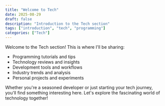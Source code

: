 ```yaml
---
title: "Welcome to Tech"
date: 2025-08-29
draft: false
description: "Introduction to the Tech section"
tags: ["introduction", "tech", "programming"]
categories: ["Tech"]
---
```


Welcome to the Tech section! This is where I'll be sharing:

- Programming tutorials and tips
- Technology reviews and insights
- Development tools and workflows
- Industry trends and analysis
- Personal projects and experiments

Whether you're a seasoned developer or just starting your tech journey, you'll find something interesting here. Let's explore the fascinating world of technology together!
